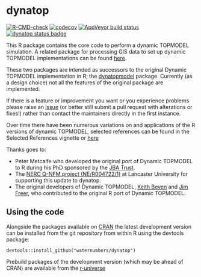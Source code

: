 # dynatop

<!-- badges: start -->
[![R-CMD-check](https://github.com/waternumbers/dynatop/workflows/R-CMD-check/badge.svg)](https://github.com/waternumbers/dynatop/actions)
[![codecov](https://img.shields.io/codecov/c/gh/waternumbers/dynatop/master)](https://app.codecov.io/gh/waternumbers/dynatop)
[![AppVeyor build status](https://ci.appveyor.com/api/projects/status/github/waternumbers/dynatop?branch=master&svg=true)](https://ci.appveyor.com/project/waternumbers/dynatop)
[![dynatop status badge](https://waternumbers.r-universe.dev/badges/dynatop)](https://waternumbers.r-universe.dev)
<!-- badges: end -->

This R package contains the core code to perform a dynamic TOPMODEL
simulation. A related package for processing GIS data to set up dynamic TOPMODEL
implementations can be found
[here](https://waternumbers.github.io/dynatopGIS/).

These two packages are intended as successors to the original Dynamic TOPMODEL implementation in R;
the [dynatopmodel](https://CRAN.R-project.org/package=dynatopmodel) package. Currently
(as a design choice) not all the features of the original package are
implemented. 

If there is a feature or improvement you want or you experience problems
please raise an [issue](https://github.com/waternumbers/dynatop/issues)
(or better still submit a pull request with alterations or fixes!) rather than contact the
maintainers directly in the first instance.

Over time there have been numerous variations on and applications of the R
versions of dynamic TOPMODEL, selected references can be found in the Selected
References vignette or [here](https://waternumbers.github.io/dynatop/articles/Selected_References.html)

Thanks goes to:

* Peter Metcalfe who developed the original port of Dynamic TOPMODEL to R
during his PhD sponsored by the [JBA Trust](https://www.jbatrust.org).
* The [NERC Q-NFM project (NE/R004722/1)](https://www.lancaster.ac.uk/lec/sites/qnfm/) at Lancaster University for supporting this update to dynatop.
* The original developers of Dynamic TOPMODEL, [Keith
Beven](https://www.lancaster.ac.uk/lec/about-us/people/keith-beven) and [Jim
Freer](http://www.bristol.ac.uk/geography/people/jim-e-freer/index.html), who
contributed to the original R port of Dynamic TOPMODEL.

## Using the code

Alongside the packages available on [CRAN](https://cran.r-project.org/) the
latest development version can be installed from
the git repository from within R using the devtools package: 

```
devtools::install_github("waternumbers/dynatop")
```

Prebuild packages of the development version (which may be ahead of CRAN) are available from the [r-universe](https://waternumbers.r-universe.dev/ui#package:dynatop)

